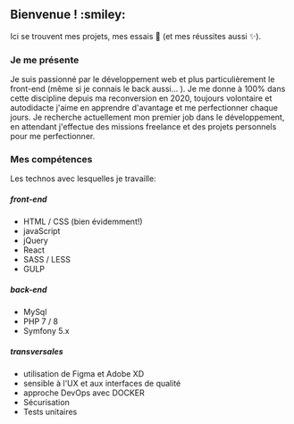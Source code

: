 <h2>Bienvenue ! :smiley:</h2>

Ici se trouvent mes projets, mes essais :hear_no_evil: (et mes réussites aussi :sparkles:).

<h3>Je me présente</h3>

Je suis passionné par le développement web et plus particulièrement le front-end (même si je connais le back aussi... ).
Je me donne à 100% dans cette discipline depuis ma reconversion en 2020, toujours volontaire et autodidacte j'aime en apprendre d'avantage et me perfectionner chaque jours.
Je recherche actuellement mon premier job dans le développement, en attendant j'effectue des missions freelance et des projets personnels pour me perfectionner.

<h3> Mes compétences </h3>

Les technos avec lesquelles je travaille:

<h5> front-end</h5>

<ul>
  <li>HTML / CSS (bien évidemment!)</li>
  <li>javaScript</li>
  <li>jQuery</li>
  <li>React</li>
  <li>SASS / LESS</li>
  <li>GULP</li>
</ul>

<h5> back-end</h5>

<ul>
  <li>MySql</li>
  <li>PHP 7 / 8</li>
  <li>Symfony 5.x</li>
</ul>

<h5> transversales </h5>

<ul>
  <li>utilisation de Figma et Adobe XD</li>
  <li>sensible à l'UX et aux interfaces de qualité</li>
  <li>approche DevOps avec DOCKER</li>
  <li>Sécurisation</li>
  <li>Tests unitaires</li>
</ul>
